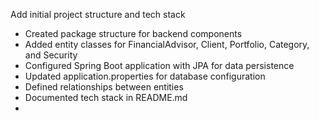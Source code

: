 Add initial project structure and tech stack

- Created package structure for backend components
- Added entity classes for FinancialAdvisor, Client, Portfolio, Category, and Security
- Configured Spring Boot application with JPA for data persistence
- Updated application.properties for database configuration
- Defined relationships between entities
- Documented tech stack in README.md
- 
